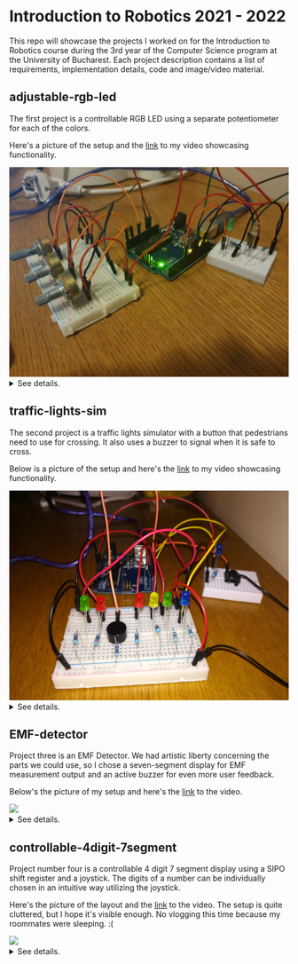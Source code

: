 # Introduction to Robotics 2021 - 2022

This repo will showcase the projects I worked on for the Introduction to Robotics course during the 3rd year of the Computer Science program at the University of Bucharest. Each project description contains a list of requirements, implementation details, code and image/video material.

## adjustable-rgb-led

The first project is a controllable RGB LED using a separate potentiometer for each of the colors.

Here's a picture of the setup and the [link](https://youtu.be/NDZlMUl-0iA) to my video showcasing functionality.

<img src = "https://github.com/Charmichles/introduction-to-robotics/blob/12506e7ef0ef9ed2d788a26fb91f4a2b1cbc86e4/project-1/setup.jpeg">

<details>
<summary>See details.</summary><br/>

### Requirements:

-   1 RGB LED
-   3 potentiometers
-   wires and resistors for each component

**Additionally**, I used another single-color LED for a minigame which consists of matching a target color written in the source code using the controllable RGB LED.

### Possible improvements:

-   adding another RGB LED which displays the target color the user is trying to match
-   implementing a game loop where the user wins after matching the given color and the game restarts, randomizing the target color
-   using a mathematical function to determine how close the RGB LED is to match the target color (like a Hot and Cold Game)

This was a cool first project for getting used to Arduino code and the different types of electrical signals and how to process them.

Soon after I turned this project in, I found out that each of the three LEDs have different forward voltages, so using a single resistor for the common anode/cathode causes the colors to have inconsisent intensities due to a single LED dominating the current flow. The solution is using the correct value resistor for each LED, calculated using Ohm's Law. [This](https://www.youtube.com/watch?v=3kntdICTuUQ) video explains it quite well.

</details>
  
## traffic-lights-sim

The second project is a traffic lights simulator with a button that pedestrians need to use for crossing. It also uses a buzzer to signal when it is safe to cross.

Below is a picture of the setup and here's the [link](https://youtu.be/6ApnEIVFysw) to my video showcasing functionality.

<img src = "https://github.com/Charmichles/introduction-to-robotics/blob/cba0ee2761f05f1c13d5b41ed5ccf06a291ab90f/project-2/setup.jpeg">

<details>
<summary>See details.</summary><br/>

### Requirements:

-   2 red LEDs, 2 green LEDs, 1 yellow LED
-   a button
-   an active/passive buzzer
-   wires and resistors for each component

**Additionally**, I used two more blue LEDs for a Reaction Time minigame. The aim is to press the button when a LED lights up at random intervals. A correct press is signaled by the other LED turning on/off.

### Possible improvements:

-   using only one resistor for each group of LEDs, which works because only one LED per group is turned on during execution
-   using interrupts for events instead of the millis() function; I believe this would improve code readability and modularity
-   adding a screen which displays the user's score in the Reaction Time minigame

This was a fun project which taught me how to think of ways to emulate doing multiple tasks at the same time using the Arduino.

</details>
  
## EMF-detector

Project three is an EMF Detector. We had artistic liberty concerning the parts we could use, so I chose a seven-segment display for EMF measurement output and an active buzzer for even more user feedback.

Below's the picture of my setup and here's the [link](https://youtu.be/ltkqo6wFsuc) to the video.

<img src = "https://github.com/andrei-brihac/introduction-to-robotics/blob/75c0bfe7fa2c60558654c86664edc4960c29946d/project-3/setup.jpg">

<details>
<summary>See details.</summary><br/>

### Requirements:

-   seven-segment display or array of LEDs arranged however you like
-   an active/passive buzzer
-   ideally, a 3.3M resistor for the antenna, I only had 1M
-   wires and resistors for the other components
-   some type of antenna (preferably not a paperclip)

### Possible improvements:

-   replacing the 1M antenna resistor with a 3.3M for better sensitivity
-   replacing the paperclip antenna with a proper antenna
-   playing around with values in the code for better sensitivity
-   making it portable with a 9V battery and a better layout

Due to the limitations of my human form, I couldn't use this device to find and communicate with ghosts. Would not recommend.

</details>
  
## controllable-4digit-7segment

Project number four is a controllable 4 digit 7 segment display using a SIPO shift register and a joystick. The digits of a number can be individually chosen in an intuitive way utilizing the joystick.

Here's the picture of the layout and the [link](https://youtu.be/HgGJLYIaZXo) to the video. The setup is quite cluttered, but I hope it's visible enough. No vlogging this time because my roommates were sleeping. :(

<img src = "https://github.com/andrei-brihac/introduction-to-robotics/blob/5e62027150b7ec5fef0bc2e932772f7bcfa27cef/controllable-4digit-7segment/setup.jpeg">

<details>
<summary>See details.</summary><br/>

### Requirements:

-   a 4 digit 7 segment display
-   a SN74HC595 shift register
-   a joystick
-   wires and resistors when needed

### Possbile improvements:

-   a cleaner setup
-   implementing a blink functionality for the chosen digit
-   tweaking values in the code for better joystick input

A good start for working with integrated circuits.

</details>

